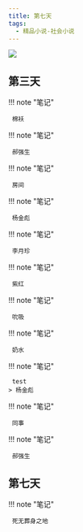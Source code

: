 ```yaml
---
title: 第七天
tags:
  - 精品小说-社会小说
---
```


![](https://cdn.weread.qq.com/weread/cover/71/yuewen_728774/s_yuewen_7287741682413408.jpg)


## 第三天




!!! note "笔记"

	 棉袄 


!!! note "笔记"

	 郝强生 


!!! note "笔记"

	 房间 


!!! note "笔记"

	 杨金彪 


!!! note "笔记"

	 李月珍 


!!! note "笔记"

	 紫红 


!!! note "笔记"

	 吮吸 


!!! note "笔记"

	 奶水 


!!! note "笔记"

	 test 
	> 杨金彪




!!! note "笔记"

	 同事 


!!! note "笔记"

	 郝强生 


## 第七天




!!! note "笔记"

	 死无葬身之地 

